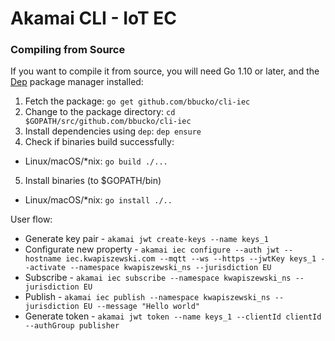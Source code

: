 # Akamai CLI - IoT EC

### Compiling from Source

If you want to compile it from source, you will need Go 1.10 or later, and the [Dep](https://golang.github.io/dep/) package manager installed:

1. Fetch the package:
  `go get github.com/bbucko/cli-iec`
2. Change to the package directory:
  `cd $GOPATH/src/github.com/bbucko/cli-iec`
3. Install dependencies using `dep`:
  `dep ensure`
4. Check if binaries build successfully:
  - Linux/macOS/*nix: `go build ./...`
5. Install binaries (to $GOPATH/bin)
  - Linux/macOS/*nix: `go install ./..`


User flow:
* Generate key pair - `akamai jwt create-keys --name keys_1`
* Configurate new property - `akamai iec configure --auth jwt --hostname iec.kwapiszewski.com --mqtt --ws --https --jwtKey keys_1 --activate --namespace kwapiszewski_ns --jurisdiction EU`
* Subscribe - `akamai iec subscribe --namespace kwapiszewski_ns --jurisdiction EU`
* Publish - `akamai iec publish --namespace kwapiszewski_ns --jurisdiction EU --message "Hello world"`
* Generate token - `akamai jwt token --name keys_1 --clientId clientId --authGroup publisher`
